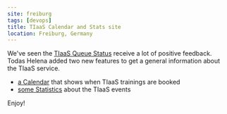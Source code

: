 ```yaml
---
site: freiburg
tags: [devops]
title: TIaaS Calendar and Stats site
location: Freiburg, Germany
---
```


We've seen the [TIaaS Queue Status](https://galaxyproject.eu/tiaas) receive a lot of positive feedback.
Todas Helena added two new features to get a general information about the TIaaS service.

- [a Calendar](https://usegalaxy.eu/tiaas/calendar/) that shows when TIaaS trainings are booked
- [some Statistics](https://usegalaxy.eu/tiaas/stats/) about the TIaaS events

Enjoy!

